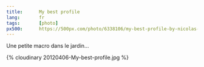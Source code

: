 ```yaml
---
title:      My best profile
lang:       fr
tags:       [photo]
px500:      https://500px.com/photo/6338106/my-best-profile-by-nicolas-hoizey
---
```


Une petite macro dans le jardin…

{% cloudinary 20120406-My-best-profile.jpg %}
